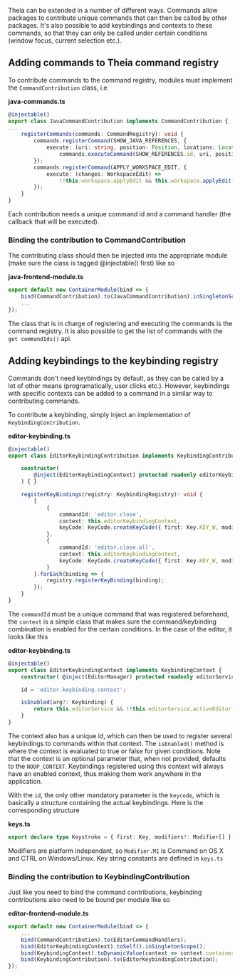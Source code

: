 Theia can be extended in a number of different ways. Commands allow packages to contribute unique commands that can then be called by other packages. It's also possible to add keybindings and contexts to these commands, so that they can only be called under certain conditions (window focus, current selection etc.).

## Adding commands to Theia command registry

To contribute commands to the command registry, modules must implement the `CommandContribution` class, i.e 

**java-commands.ts**
```typescript
@injectable()
export class JavaCommandContribution implements CommandContribution {
...
    registerCommands(commands: CommandRegistry): void {
        commands.registerCommand(SHOW_JAVA_REFERENCES, {
            execute: (uri: string, position: Position, locations: Location[]) =>
                commands.executeCommand(SHOW_REFERENCES.id, uri, position, locations)
        });
        commands.registerCommand(APPLY_WORKSPACE_EDIT, {
            execute: (changes: WorkspaceEdit) =>
                !!this.workspace.applyEdit && this.workspace.applyEdit(changes)
        });
    }
}
```

Each contribution needs a unique command id and a command handler (the callback that will be executed).

### Binding the contribution to CommandContribution

The contributing class should then be injected into the appropriate module (make sure the class is tagged @injectable() first) like so

**java-frontend-module.ts**
```typescript
export default new ContainerModule(bind => {
    bind(CommandContribution).to(JavaCommandContribution).inSingletonScope();
    ...
});
```


The class that is in charge of registering and executing the commands is the command registry. It is also possible to get the list of commands with the `get commandIds()` api.

## Adding keybindings to the keybinding registry
Commands don't need keybindings by default, as they can be called by a lot of other means (programatically, user clicks etc.). However, keybindings with specific contexts can be added to a command in a similar way to contributing commands.

To contribute a keybinding, simply inject an implementation of `KeybindingContribution`.

**editor-keybinding.ts**
```typescript
@injectable()
export class EditorKeybindingContribution implements KeybindingContribution {

    constructor(
        @inject(EditorKeybindingContext) protected readonly editorKeybindingContext: EditorKeybindingContext
    ) { }

    registerKeyBindings(registry: KeybindingRegistry): void {
        [
            {
                commandId: 'editor.close',
                context: this.editorKeybindingContext,
                keyCode: KeyCode.createKeyCode({ first: Key.KEY_W, modifiers: [Modifier.M3] })
            },
            {
                commandId: 'editor.close.all',
                context: this.editorKeybindingContext,
                keyCode: KeyCode.createKeyCode({ first: Key.KEY_W, modifiers: [Modifier.M2, Modifier.M3] })
            }
        ].forEach(binding => {
            registry.registerKeyBinding(binding);
        });
    }
}
```

The `commandId` must be a unique command that was registered beforehand, the `context` is a simple class that makes sure the command/keybinding combination is enabled for the certain conditions. In the case of the editor, it looks like this

**editor-keybinding.ts**
```typescript
@injectable()
export class EditorKeybindingContext implements KeybindingContext {
    constructor( @inject(EditorManager) protected readonly editorService: EditorManager) { }

    id = 'editor.keybinding.context';

    isEnabled(arg?: Keybinding) {
        return this.editorService && !!this.editorService.activeEditor;
    }
}
```

The context also has a unique id, which can then be used to register several keybindings to commands within that context. The `isEnabled()` method is where the context is evaluated to true or false for given conditions. Note that the context is an optional parameter that, when not provided, defaults to the `NOOP_CONTEXT`. Keybindings registered using this context will always have an enabled context, thus making them work anywhere in the application.

With the `id`, the only other mandatory parameter is the `keycode`, which is basically a structure containing the actual keybindings. Here is the corresponding structure

**keys.ts**
```typescript
export declare type Keystroke = { first: Key, modifiers?: Modifier[] };
```
Modifiers are platform independant, so `Modifier.M1` is Command on OS X and CTRL on Windows/Linux. Key string constants are defined in `keys.ts` 

### Binding the contribution to KeybindingContribution

Just like you need to bind the command contributions, keybinding contributions also need to be bound per module like so

**editor-frontend-module.ts**
```typescript
export default new ContainerModule(bind => {
    ...
    bind(CommandContribution).to(EditorCommandHandlers);
    bind(EditorKeybindingContext).toSelf().inSingletonScope();
    bind(KeybindingContext).toDynamicValue(context => context.container.get(EditorKeybindingContext));
    bind(KeybindingContribution).to(EditorKeybindingContribution);
});

```
